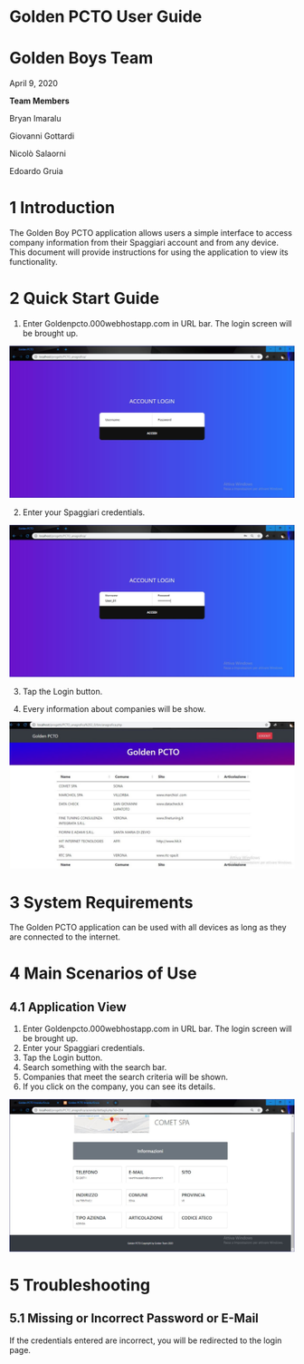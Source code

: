 # **Golden PCTO User Guide**

# **Golden Boys Team**

April 9, 2020

**Team Members**

Bryan Imaralu

Giovanni Gottardi

Nicolò Salaorni

Edoardo Gruia

# 1 Introduction

The Golden Boy PCTO application allows users a simple interface to access company information from their Spaggiari account and from any device. This document will provide instructions for using the application to view its functionality.

# 2 Quick Start Guide

1. Enter Goldenpcto.000webhostapp.com in URL bar. The login screen will be brought up.

![](/img/login1.JPG)

2. Enter your Spaggiari credentials.

![](/img/login2.JPG)

3. Tap the Login button.

4. Every information about companies will be show.

![](/img/anagrafica.JPG)

# 3 System Requirements

The Golden PCTO application can be used with all devices as long as they are connected to the internet.

# 4 Main Scenarios of Use

## 4.1 Application View

1. Enter Goldenpcto.000webhostapp.com in URL bar. The login screen will be brought up.
2. Enter your Spaggiari credentials.
3. Tap the Login button.
4. Search something with the search bar.
5. Companies that meet the search criteria will be shown.
6. If you click on the company, you can see its details.

![](/img/dettagli1.JPG)

# 5 Troubleshooting

## 5.1 Missing or Incorrect Password or E-Mail

If the credentials entered are incorrect, you will be redirected to the login page.

